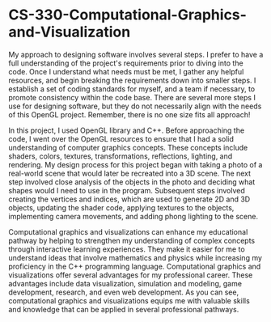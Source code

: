 # CS-330-Computational-Graphics-and-Visualization

My approach to designing software involves several steps. I prefer to have a full understanding of the project's requirements prior to diving into the code. Once I understand what needs must be met, I gather any helpful resources, and begin breaking the requirements down into smaller steps. I establish a set of coding standards for myself, and a team if necessary, to promote consistency within the code base. There are several more steps I use for designing software, but they do not necessarily align with the needs of this OpenGL project. Remember, there is no one size fits all approach!

In this project, I used OpenGL library and C++. Before approaching the code, I went over the OpenGL resources to ensure that I had a solid understanding of computer graphics concepts. These concepts include shaders, colors, textures, transformations, reflections, lighting, and rendering. My design process for this project began with taking a photo of a real-world scene that would later be recreated into a 3D scene. The next step involved close analysis of the objects in the photo and deciding what shapes would I need to use in the program. Subsequent steps involved creating the vertices and indices, which are used to generate 2D and 3D objects, updating the shader code, applying textures to the objects, implementing camera movements, and adding phong lighting to the scene.

Computational graphics and visualizations can enhance my educational pathway by helping to strengthen my understanding of complex concepts through interactive learning experiences. They make it easier for me to understand ideas that involve mathematics and physics while increasing my proficiency in the C++ programming language. Computational graphics and visualizations offer several advantages for my professional career. These advantages include data visualization, simulation and modeling, game development, research, and even web development. As you can see, computational graphics and visualizations equips me with valuable skills and knowledge that can be applied in several professional pathways.
